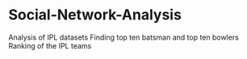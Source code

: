 # Social-Network-Analysis
Analysis of IPL datasets
Finding top ten batsman and top ten bowlers
Ranking of the IPL teams
